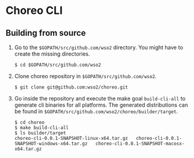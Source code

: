 # Choreo CLI

## Building from source

1. Go to the `$GOPATH/src/github.com/wso2` directory. You might have to create the missing directories.
    ```
    $ cd $GOPATH/src/github.com/wso2
    ```

2. Clone choreo repository in `$GOPATH/src/github.com/wso2`.

    ```
    $ git clone git@github.com:wso2/choreo.git
    ```

3. Go inside the repository and execute the make goal `build-cli-all` to generate cli binaries for all platforms. The generated distributions can be found in `$GOPATH/src/github.com/wso2/choreo/builder/target`.
    ```
    $ cd choreo
    $ make build-cli-all
    $ ls builder/target
    choreo-cli-0.0.1-SNAPSHOT-linux-x64.tar.gz   choreo-cli-0.0.1-SNAPSHOT-windows-x64.tar.gz   choreo-cli-0.0.1-SNAPSHOT-macosx-x64.tar.gz
    ```
